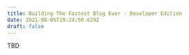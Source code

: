 ```yaml
---
title: Building The Fastest Blog Ever - Developer Edition
date: 2021-08-05T19:24:50.629Z
draft: false
---
```

TBD